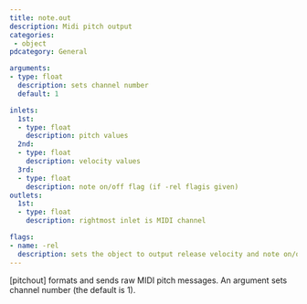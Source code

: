 ```yaml
---
title: note.out
description: Midi pitch output
categories:
 - object
pdcategory: General

arguments:
- type: float
  description: sets channel number
  default: 1

inlets:
  1st:
  - type: float
    description: pitch values
  2nd:
  - type: float
    description: velocity values
  3rd:
  - type: float
    description: note on/off flag (if -rel flagis given)
outlets:
  1st:
  - type: float
    description: rightmost inlet is MIDI channel

flags:
- name: -rel
  description: sets the object to output release velocity and note on/off flag
---
```


[pitchout] formats and sends raw MIDI pitch messages. An argument sets channel number (the default is 1).